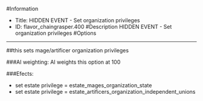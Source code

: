 #Information
 - Title: HIDDEN EVENT - Set organization privileges
 - ID: flavor_chaingrasper.400
#Description
HIDDEN EVENT - Set organization privileges
#Options

___
##this sets mage/artificer organization privileges

###AI weighting:
AI weights this option at 100


###Efects:<ul><li>set estate privilege = estate_mages_organization_state</li><li>set estate privilege = estate_artificers_organization_independent_unions</li></ul>
